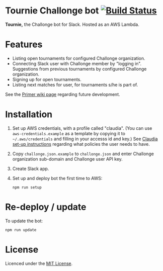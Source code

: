 # Tournie Challonge bot [![Build Status](https://travis-ci.com/sebgrohn/tournie.svg?branch=master)](https://travis-ci.com/sebgrohn/tournie)

**Tournie,** the Challonge bot for Slack. Hosted as an AWS Lambda.


# Features

* Listing open tournaments for configured Challonge organization.
* Connecting Slack user with Challonge member by "logging in". Suggestions from
  previous tournaments by configured Challonge organization.
* Signing up for open tournaments.
* Listing next matches for user, for tournaments s/he is part of.

See the [Primer wiki page](https://github.com/sebgrohn/tournie/wiki/Primer-on-Tournie-Challonge-bot)
regarding future development.


# Installation

1. Set up AWS credentials, with a profile called "claudia". (You can use `aws-credentials.example`
   as a template by copying it to `~/.aws/credentials` and filling in your accesss id and key.)
   See [Claudia set-up instructions](https://claudiajs.com/tutorials/installing.html) regarding
   what policies the user needs to have.

2. Copy `challonge.json.example` to `challonge.json` and enter Challonge organization sub-domain
   and Challonge user API key.

3. Create Slack app.

4. Set up and deploy bot the first time to AWS:
   ```
   npm run setup
   ```


# Re-deploy / update

To update the bot:
```
npm run update
```


# License

Licenced under the [MIT License](LICENSE).
